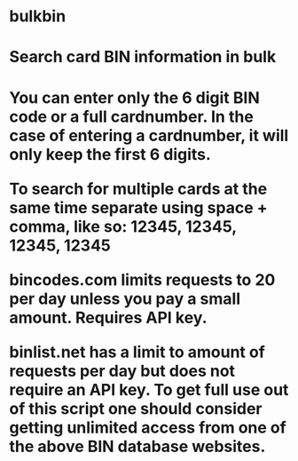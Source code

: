 # bulkbin
<h1>Search card BIN information in bulk<h1>

<p>You can enter only the 6 digit BIN code or a full cardnumber.
In the case of entering a cardnumber, it will only keep the first 6 digits.

To search for multiple cards at the same time separate using space + comma, like so:
12345, 12345, 12345, 12345</p>

<p>bincodes.com limits requests to 20 per day unless you pay a small amount. Requires API key.

binlist.net has a limit to amount of requests per day but does not require an API key.
  To get full use out of this script one should consider getting unlimited access from one of the above BIN database websites.</p>
